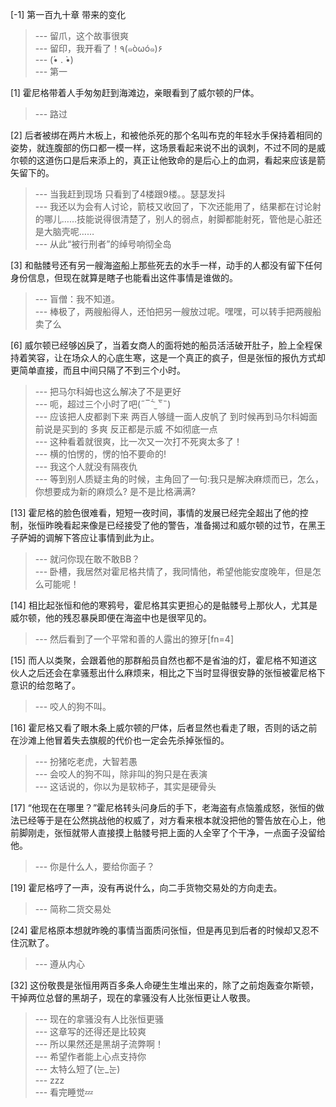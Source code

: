 
[-1] 第一百九十章 带来的变化
>--- 留爪，这个故事很爽<br>
>--- 留印，我开看了！٩(๑òωó๑)۶<br>
>--- (•́ . •̀)<br>
>--- 第一<br>

[1] 霍尼格带着人手匆匆赶到海滩边，亲眼看到了威尔顿的尸体。
>--- 路过<br>

[2] 后者被绑在两片木板上，和被他杀死的那个名叫布克的年轻水手保持着相同的姿势，就连腹部的伤口都一模一样，这场景看起来说不出的讽刺，不过不同的是威尔顿的这道伤口是后来添上的，真正让他致命的是后心上的血洞，看起来应该是箭矢留下的。
>--- 当我赶到现场 只看到了4楼跟9楼。。瑟瑟发抖<br>
>--- 我还以为会有人讨论，箭枝又收回了，下次还能用了，结果都在讨论射的哪儿……技能说得很清楚了，别人的弱点，射脚都能射死，管他是心脏还是大脑壳呢……<br>
>--- 从此“被行刑者”的绰号响彻全岛<br>

[3] 和骷髅号还有另一艘海盗船上那些死去的水手一样，动手的人都没有留下任何身份信息，但现在就算是瞎子也能看出这件事情是谁做的。
>--- 盲僧：我不知道。<br>
>--- 棒极了，两艘船得人，还怕把另一艘放过呢。嘿嘿，可以转手把两艘船卖了么<br>

[6] 威尔顿已经够凶戾了，当着女商人的面将她的船员活活破开肚子，脸上全程保持着笑容，让在场众人的心底生寒，这是一个真正的疯子，但是张恒的报仇方式却更简单直接，而且中间只隔了不到三个小时。
>--- 把马尔科姆也这么解决了不是更好<br>
>--- 呃，超过三个小时了吧(˶‾᷄ ⁻̫ ‾᷅˵)<br>
>--- 应该把人皮都剥下来 两百人够缝一面人皮帆了 到时候再到马尔科姆面前说是买到的 多爽 反正都是示威 不如彻底一点<br>
>--- 这种看着就很爽，比一次又一次打不死爽太多了！<br>
>--- 横的怕愣的，愣的怕不要命的!<br>
>--- 我这个人就没有隔夜仇<br>
>--- 等到别人质疑主角的时候，主角回了一句:我只是解决麻烦而已，怎么，你想要成为新的麻烦么?        是不是比格满满?<br>

[13] 霍尼格的脸色很难看，短短一夜时间，事情的发展已经完全超出了他的控制，张恒昨晚看起来像是已经接受了他的警告，准备揭过和威尔顿的过节，在黑王子萨姆的调解下答应让事情到此为止。
>--- 就问你现在敢不敢BB？<br>
>--- 卧槽，我居然对霍尼格共情了，我同情他，希望他能安度晚年，但是怎么可能呢！<br>

[14] 相比起张恒和他的寒鸦号，霍尼格其实更担心的是骷髅号上那伙人，尤其是威尔顿，他的残忍暴戾即便在海盗中也是很罕见的。
>--- 然后看到了一个平常和善的人露出的獠牙[fn=4]<br>

[15] 而人以类聚，会跟着他的那群船员自然也都不是省油的灯，霍尼格不知道这伙人之后还会在拿骚惹出什么麻烦来，相比之下当时显得很安静的张恒被霍尼格下意识的给忽略了。
>--- 咬人的狗不叫。<br>

[16] 霍尼格又看了眼木条上威尔顿的尸体，后者显然也看走了眼，否则的话之前在沙滩上他冒着失去旗舰的代价也一定会先杀掉张恒的。
>--- 扮猪吃老虎，大智若愚<br>
>--- 会咬人的狗不叫，除非叫的狗只是在表演<br>
>--- 这话说的，你以为是软柿子，其实是硬骨头<br>

[17] “他现在在哪里？”霍尼格转头问身后的手下，老海盗有点恼羞成怒，张恒的做法已经等于是在公然挑战他的权威了，对方看来根本就没把他的警告放在心上，他前脚刚走，张恒就带人直接摸上骷髅号把上面的人全宰了个干净，一点面子没留给他。
>--- 你是什么人，要给你面子？<br>

[19] 霍尼格哼了一声，没有再说什么，向二手货物交易处的方向走去。
>--- 简称二货交易处<br>

[24] 霍尼格原本想就昨晚的事情当面质问张恒，但是再见到后者的时候却又忍不住沉默了。
>--- 遵从内心<br>

[32] 这份敬畏是张恒用两百多条人命硬生生堆出来的，除了之前炮轰查尔斯顿，干掉两位总督的黑胡子，现在的拿骚没有人比张恒更让人敬畏。
>--- 现在的拿骚没有人比张恒更骚<br>
>--- 这章写的还得还是比较爽<br>
>--- 所以果然还是黑胡子流弊啊！<br>
>--- 希望作者能上心点支持你<br>
>--- 太特么短了(눈_눈)<br>
>--- zzz<br>
>--- 看完睡觉💤<br>
